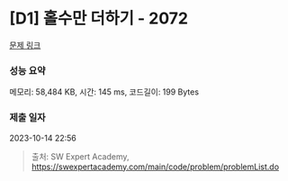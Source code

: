 # [D1] 홀수만 더하기 - 2072 

[문제 링크](https://swexpertacademy.com/main/code/problem/problemDetail.do?contestProbId=AV5QSEhaA5sDFAUq) 

### 성능 요약

메모리: 58,484 KB, 시간: 145 ms, 코드길이: 199 Bytes

### 제출 일자

2023-10-14 22:56



> 출처: SW Expert Academy, https://swexpertacademy.com/main/code/problem/problemList.do